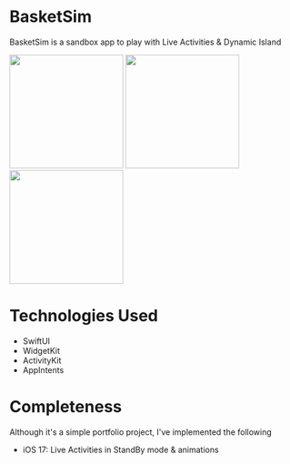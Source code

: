 # BasketSim
BasketSim is a sandbox app to play with Live Activities & Dynamic Island

<img src=https://github.com/user-attachments/assets/4a71a8e1-74cf-46a6-9004-2ea0bd1f44ea width=200> <img src=https://github.com/user-attachments/assets/a7abef90-1b04-4823-9021-7ac76aed91ac width=200> <img src=https://github.com/user-attachments/assets/6376763f-e7a1-44e8-881a-980279ed6eef width=200>

# Technologies Used
* SwiftUI
* WidgetKit
* ActivityKit
* AppIntents

# Completeness
Although it's a simple portfolio project, I've implemented the following
* iOS 17: Live Activities in StandBy mode & animations
